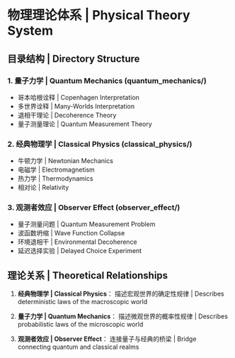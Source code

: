 # 物理理论体系 | Physical Theory System

## 目录结构 | Directory Structure

### 1. 量子力学 | Quantum Mechanics (quantum_mechanics/)
- 哥本哈根诠释 | Copenhagen Interpretation
- 多世界诠释 | Many-Worlds Interpretation
- 退相干理论 | Decoherence Theory
- 量子测量理论 | Quantum Measurement Theory

### 2. 经典物理学 | Classical Physics (classical_physics/)
- 牛顿力学 | Newtonian Mechanics
- 电磁学 | Electromagnetism
- 热力学 | Thermodynamics
- 相对论 | Relativity

### 3. 观测者效应 | Observer Effect (observer_effect/)
- 量子测量问题 | Quantum Measurement Problem
- 波函数坍缩 | Wave Function Collapse
- 环境退相干 | Environmental Decoherence
- 延迟选择实验 | Delayed Choice Experiment

## 理论关系 | Theoretical Relationships
1. **经典物理学 | Classical Physics**：
   描述宏观世界的确定性规律 | Describes deterministic laws of the macroscopic world

2. **量子力学 | Quantum Mechanics**：
   描述微观世界的概率性规律 | Describes probabilistic laws of the microscopic world

3. **观测者效应 | Observer Effect**：
   连接量子与经典的桥梁 | Bridge connecting quantum and classical realms